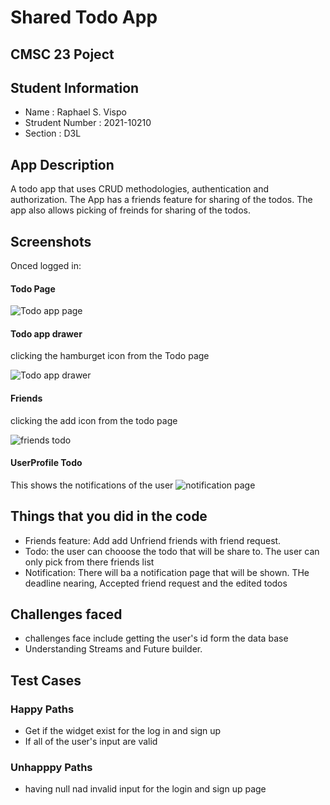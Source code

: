 # Shared Todo App
## CMSC 23 Poject

## Student Information 
* Name : Raphael S. Vispo
* Strudent Number : 2021-10210
* Section : D3L

## App Description 
A todo app that uses CRUD methodologies, authentication and authorization. The App has a friends feature for sharing of the todos. The app also allows picking of freinds for sharing of the todos.


## Screenshots

Onced logged in:

#### Todo Page
![Todo app page](screenshots\todopage.PNG)

#### Todo app drawer

clicking the hamburget icon from the Todo page

![Todo app drawer](screenshots/Drawer.PNG)

#### Friends

clicking the add icon from the todo page

![friends todo](screenshots\friends.PNG)

####  UserProfile Todo
This shows the notifications of the user
![notification page](screenshots\notification.PNG)

## Things that you did in the code
* Friends feature: Add add Unfriend friends with friend request.
* Todo: the user can chooose the todo that will be share to. The user can only pick from there friends list
* Notification: There will ba a notification page that will be shown. THe deadline nearing, Accepted friend request and the edited todos


## Challenges faced
* challenges face include getting the user's id form the data base
* Understanding Streams and Future builder.

## Test Cases
### Happy Paths
* Get if the widget exist for the  log in and sign up
* If all of the user's input are valid


### Unhapppy Paths
* having null nad invalid input for the login and sign up page
